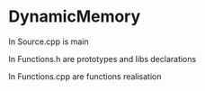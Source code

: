 # DynamicMemory
In Source.cpp is main

In Functions.h are prototypes and libs declarations

In Functions.cpp are functions realisation

